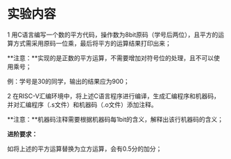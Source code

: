 # 实验内容

1 用C语言编写一个数的平方代码，操作数为8bit原码（学号后两位），且平方的运算方式需采用原码一位乘，最后将平方的运算结果打印出来；

**注意：**实现的是正数的平方运算，不需要增加对符号位的处理，且不可以使用乘号；

例：学号是30的同学，输出的结果应为900；

2 在RISC-V汇编环境中，将上述C语言程序进行编译，生成汇编程序和机器码，并对汇编程序（.s文件）和机器码（.o文件）添加注释。

**注意：**机器码注释需要根据机器码每1bit的含义，解释出该行机器码的含义；

**进阶要求：**

如将上述的平方运算替换为立方运算，会有0.5分的加分；
